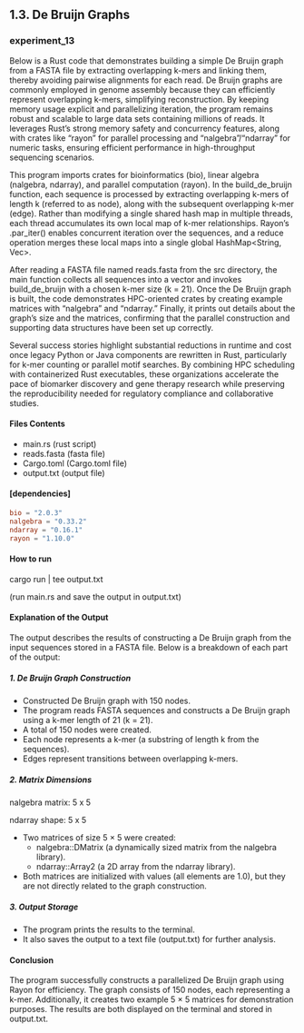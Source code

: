 ## 1.3. De Bruijn Graphs

### experiment_13

Below is a Rust code that demonstrates building a simple De Bruijn graph from a FASTA file by extracting overlapping k-mers and linking them, thereby avoiding pairwise alignments for each read. De Bruijn graphs are commonly employed in genome assembly because they can efficiently represent overlapping k-mers, simplifying reconstruction. By keeping memory usage explicit and parallelizing iteration, the program remains robust and scalable to large data sets containing millions of reads. It leverages Rust’s strong memory safety and concurrency features, along with crates like “rayon” for parallel processing and “nalgebra”/“ndarray” for numeric tasks, ensuring efficient performance in high-throughput sequencing scenarios.

This program imports crates for bioinformatics (bio), linear algebra (nalgebra, ndarray), and parallel computation (rayon). In the build_de_bruijn function, each sequence is processed by extracting overlapping k-mers of length k (referred to as node), along with the subsequent overlapping k-mer (edge). Rather than modifying a single shared hash map in multiple threads, each thread accumulates its own local map of k-mer relationships. Rayon’s .par_iter() enables concurrent iteration over the sequences, and a reduce operation merges these local maps into a single global HashMap<String, Vec<String>>.

After reading a FASTA file named reads.fasta from the src directory, the main function collects all sequences into a vector and invokes build_de_bruijn with a chosen k-mer size (k = 21). Once the De Bruijn graph is built, the code demonstrates HPC-oriented crates by creating example matrices with “nalgebra” and “ndarray.” Finally, it prints out details about the graph’s size and the matrices, confirming that the parallel construction and supporting data structures have been set up correctly.

Several success stories highlight substantial reductions in runtime and cost once legacy Python or Java components are rewritten in Rust, particularly for k-mer counting or parallel motif searches. By combining HPC scheduling with containerized Rust executables, these organizations accelerate the pace of biomarker discovery and gene therapy research while preserving the reproducibility needed for regulatory compliance and collaborative studies.

#### Files Contents
* main.rs (rust script)
* reads.fasta (fasta file)
* Cargo.toml (Cargo.toml file)
* output.txt (output file)

#### [dependencies]

```toml
bio = "2.0.3"
nalgebra = "0.33.2"
ndarray = "0.16.1"
rayon = "1.10.0"
```

#### How to run

cargo run | tee output.txt

(run main.rs and save the output in output.txt)

#### Explanation of the Output

The output describes the results of constructing a De Bruijn graph from the input sequences stored in a FASTA file. Below is a breakdown of each part of the output:

##### 1. De Bruijn Graph Construction

* Constructed De Bruijn graph with 150 nodes.
* The program reads FASTA sequences and constructs a De Bruijn graph using a k-mer length of 21 (k = 21).
* A total of 150 nodes were created.
* Each node represents a k-mer (a substring of length k from the sequences).
* Edges represent transitions between overlapping k-mers.

##### 2. Matrix Dimensions

nalgebra matrix: 5 x 5

ndarray shape: 5 x 5

* Two matrices of size 5 × 5 were created:
  * nalgebra::DMatrix (a dynamically sized matrix from the nalgebra library).
  * ndarray::Array2 (a 2D array from the ndarray library).
* Both matrices are initialized with values (all elements are 1.0), but they are not directly related to the graph construction.

##### 3. Output Storage

* The program prints the results to the terminal.
* It also saves the output to a text file (output.txt) for further analysis.

#### Conclusion

The program successfully constructs a parallelized De Bruijn graph using Rayon for efficiency. The graph consists of 150 nodes, each representing a k-mer. Additionally, it creates two example 5 × 5 matrices for demonstration purposes. The results are both displayed on the terminal and stored in output.txt.

